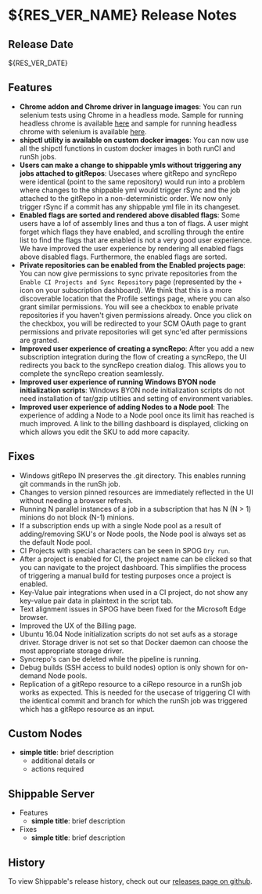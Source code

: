# ${RES_VER_NAME} Release Notes

## Release Date
${RES_VER_DATE}

## Features
  - **Chrome addon and Chrome driver in language images**: You can run selenium tests using Chrome in a headless mode. Sample for running headless chrome is available [here](https://github.com/devops-recipes/ci-headless-chrome) and sample for running headless chrome with selenium is available [here](https://github.com/devops-recipes/ci-headless-chrome-selenium).
  - **shipctl utility is available on custom docker images**: You can now use all the shipctl functions in custom docker images in both runCI and runSh jobs.
  - **Users can make a change to shippable ymls without triggering any jobs attached to gitRepos**: Usecases where gitRepo and syncRepo were identical (point to the same repository) would run into a problem where changes to the shippable yml would trigger rSync and the job attached to the gitRepo in a non-deterministic order. We now only trigger rSync if a commit has any shippable yml file in its changeset.
  - **Enabled flags are sorted and rendered above disabled flags**: Some users have a lof of assembly lines and thus a ton of flags. A user might forget which flags they have enabled, and scrolling through the entire list to find the flags that are enabled is not a very good user experience. We have improved the user experience by rendering all enabled flags above disabled flags. Furthermore, the enabled flags are sorted.
  - **Private repositories can be enabled from the Enabled projects page**: You can now give permissions to sync private repositories from the `Enable CI Projects and Sync Repository` page (represented by the `+` icon on your subscription dashboard). We think that this is a more discoverable location that the Profile settings page, where you can also grant similar permissions. You will see a checkbox to enable private repositories if you haven't given permissions already. Once you click on the checkbox, you will be redirected to your SCM OAuth page to grant permissions and private repositories will get sync'ed after permissions are granted. 
  - **Improved user experience of creating a syncRepo**: After you add a new subscription integration during the flow of creating a syncRepo, the UI redirects you back to the syncRepo creation dialog. This allows you to complete the syncRepo creation seamlessly.
  - **Improved user experience of running Windows BYON node initialization scripts**: Windows BYON node initialization scripts do not need installation of tar/gzip utilties and setting of environment variables.
  - **Improved user experience of adding Nodes to a Node pool**: The experience of adding a Node to a Node pool once its limit has reached is much improved. A link to the billing dashboard is displayed, clicking on which allows you edit the SKU to add more capacity.

## Fixes
  - Windows gitRepo IN preserves the .git directory. This enables running git commands in the runSh job.
  - Changes to version pinned resources are immediately reflected in the UI without needing a browser refresh.
  - Running N parallel instances of a job in a subscription that has N (N > 1) minions do not block (N-1) minions.
  - If a subscription ends up with a single Node pool as a result of adding/removing SKU's or Node pools, the Node pool is
    always set as the default Node pool.
  - CI Projects with special characters can be seen in SPOG `Dry run`.  
  - After a project is enabled for CI, the project name can be clicked so that you can navigate to the project dashboard. This     simplifies the process of triggering a manual build for testing purposes once a project is enabled. 
  - Key-Value pair integrations when used in a CI project, do not show any key-value pair data in plaintext in the script tab.
  - Text alignment issues in SPOG have been fixed for the Microsoft Edge browser.
  - Improved the UX of the Billing page.
  - Ubuntu 16.04 Node initialization scripts do not set aufs as a storage driver. Storage driver is not set so that Docker         daemon can choose the most appropriate storage driver.
  - Syncrepo's can be deleted while the pipeline is running.
  - Debug builds (SSH access to build nodes) option is only shown for on-demand Node pools.
  - Replication of a gitRepo resource to a ciRepo resource in a runSh job works as expected. This is needed for the usecase
    of triggering CI with the identical commit and branch for which the runSh job was triggered which has a gitRepo resource
    as an input.
       

## Custom Nodes
  - **simple title**: brief description
      - additional details or
      - actions required

## Shippable Server

  - Features
      - **simple title**: brief description
  - Fixes
      - **simple title**: brief description

## History

To view Shippable's release history, check out our [releases page on github](https://github.com/Shippable/admiral/releases).
